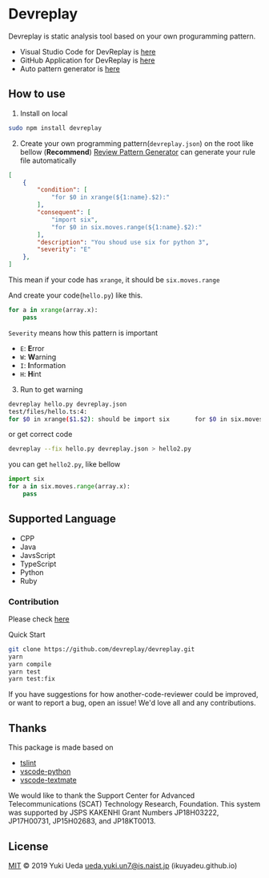 # Devreplay

Devreplay is static analysis tool based on your own proguramming pattern.
* Visual Studio Code for DevReplay is [here](https://marketplace.visualstudio.com/items?itemName=Ikuyadeu.devreplay)
* GitHub Application for DevReplay is [here](https://github.com/marketplace/dev-replay)
* Auto pattern generator is [here](https://github.com/Ikuyadeu/review_pattern_gen)

## How to use

1. Install on local

```sh
sudo npm install devreplay
```

2. Create your own programming pattern(`devreplay.json`) on the root like bellow
(**Recommend**) [Review Pattern Generator](https://github.com/Ikuyadeu/review_pattern_gen) can generate your rule file automatically
```json
[
    {
        "condition": [
            "for $0 in xrange(${1:name}.$2):"
        ],
        "consequent": [
            "import six",
            "for $0 in six.moves.range(${1:name}.$2):"
        ],
        "description": "You shoud use six for python 3",
        "severity": "E"
    },
]
```
This mean if your code has `xrange`, it should be `six.moves.range`

And create your code(`hello.py`) like this.
```python
for a in xrange(array.x):
    pass
```

`Severity` means how this pattern is important
* `E`: **E**rror
* `W`: **W**arning
* `I`: **I**nformation
* `H`: **H**int

3. Run to get warning
```sh
devreplay hello.py devreplay.json
test/files/hello.ts:4:
for $0 in xrange($1.$2): should be import six       for $0 in six.moves.range($1.$2):
```
or get correct code
```sh
devreplay --fix hello.py devreplay.json > hello2.py
```
you can get `hello2.py`, like bellow

```python
import six
for a in six.moves.range(array.x):
    pass
```


## Supported Language

* CPP
* Java
* JavsScript
* TypeScript
* Python
* Ruby


### Contribution

Please check [here](https://github.com/devreplay/devreplay/blob/master/CONTRIBUTING.md)

Quick Start
```sh
git clone https://github.com/devreplay/devreplay.git
yarn
yarn compile
yarn test
yarn test:fix
```

If you have suggestions for how another-code-reviewer could be improved, or want to report a bug, open an issue! We'd love all and any contributions.

## Thanks

This package is made based on
* [tslint](https://palantir.github.io/tslint/)
* [vscode-python](https://github.com/Microsoft/vscode-python/blob/master/src/client/language/tokenizer.ts)
* [vscode-textmate](https://github.com/microsoft/vscode-textmate)

We would like to thank the Support Center for Advanced Telecommunications (SCAT) Technology Research, Foundation.
This system was supported by JSPS KAKENHI Grant Numbers JP18H03222, JP17H00731, JP15H02683, and JP18KT0013.

## License

[MIT](LICENSE) © 2019 Yuki Ueda <ueda.yuki.un7@is.naist.jp> (ikuyadeu.github.io)
